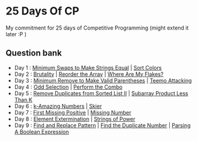 # 25 Days Of CP
My commitment for 25 days of Competitive Programming (might extend it later :P )

## Question bank
- Day 1 : [Minimum Swaps to Make Strings Equal](https://leetcode.com/problems/minimum-swaps-to-make-strings-equal/) | [Sort Colors](https://leetcode.com/problems/sort-colors/)
- Day 2 : [Brutality](https://codeforces.com/problemset/problem/1107/C) | [Reorder the Array](https://codeforces.com/problemset/problem/1007/A) | [Where Are My Flakes?](https://codeforces.com/problemset/problem/60/A)
- Day 3 : [Minimum Remove to Make Valid Parentheses](https://leetcode.com/problems/minimum-remove-to-make-valid-parentheses/) | [Teemo Attacking](https://leetcode.com/problems/teemo-attacking/)
- Day 4 : [Odd Selection](https://codeforces.com/problemset/problem/1363/A) | [Perform the Combo](https://codeforces.com/problemset/problem/1311/C)
- Day 5 : [Remove Duplicates from Sorted List II](https://leetcode.com/problems/remove-duplicates-from-sorted-list-ii/) | [Subarray Product Less Than K](https://leetcode.com/problems/subarray-product-less-than-k/)
- Day 6 : [k-Amazing Numbers](https://codeforces.com/problemset/problem/1416/A) | [Skier](https://codeforces.com/problemset/problem/1351/C)
- Day 7 : [First Missing Positive](https://leetcode.com/problems/first-missing-positive/) | [Missing Number](https://leetcode.com/problems/missing-number/)
- Day 8 : [Element Extermination](https://codeforces.com/problemset/problem/1375/C) | [Strings of Power](https://codeforces.com/problemset/problem/318/B)
- Day 9 : [Find and Replace Pattern](https://leetcode.com/problems/find-and-replace-pattern/) | [Find the Duplicate Number](https://leetcode.com/problems/find-the-duplicate-number/) | [Parsing A Boolean Expression](https://leetcode.com/problems/parsing-a-boolean-expression/)